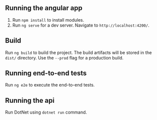 ## Running the angular app

1. Run `npm install` to install modules.
2. Run `ng serve` for a dev server. Navigate to `http://localhost:4200/`. 

## Build

Run `ng build` to build the project. The build artifacts will be stored in the `dist/` directory. Use the `--prod` flag for a production build.

## Running end-to-end tests

Run `ng e2e` to execute the end-to-end tests.

## Running the api
Run DotNet using `dotnet run` command.
